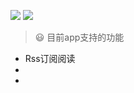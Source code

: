 [![](https://img.shields.io/github/package-json/dependency-version/GaoJuqian/simpleNaive/react)](./package.json)
[![](https://img.shields.io/github/package-json/dependency-version/GaoJuqian/simpleNaive/react-native)](./package.json)

> 😃 目前app支持的功能
- Rss订阅阅读
-
- 
